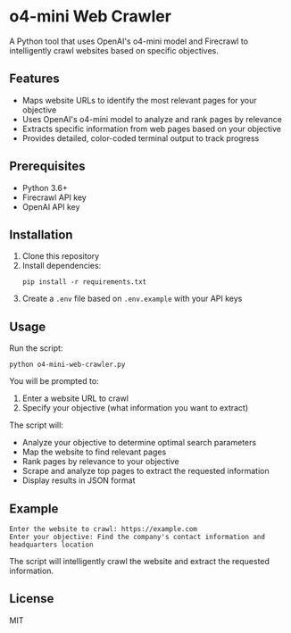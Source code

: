 # o4-mini Web Crawler

A Python tool that uses OpenAI's o4-mini model and Firecrawl to intelligently crawl websites based on specific objectives.

## Features

- Maps website URLs to identify the most relevant pages for your objective
- Uses OpenAI's o4-mini model to analyze and rank pages by relevance
- Extracts specific information from web pages based on your objective
- Provides detailed, color-coded terminal output to track progress

## Prerequisites

- Python 3.6+
- Firecrawl API key
- OpenAI API key

## Installation

1. Clone this repository
2. Install dependencies:
   ```
   pip install -r requirements.txt
   ```
3. Create a `.env` file based on `.env.example` with your API keys

## Usage

Run the script:

```
python o4-mini-web-crawler.py
```

You will be prompted to:

1. Enter a website URL to crawl
2. Specify your objective (what information you want to extract)

The script will:

- Analyze your objective to determine optimal search parameters
- Map the website to find relevant pages
- Rank pages by relevance to your objective
- Scrape and analyze top pages to extract the requested information
- Display results in JSON format

## Example

```
Enter the website to crawl: https://example.com
Enter your objective: Find the company's contact information and headquarters location
```

The script will intelligently crawl the website and extract the requested information.

## License

MIT
